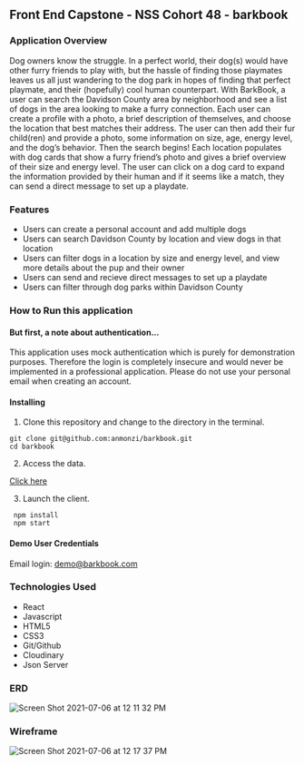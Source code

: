 ## Front End Capstone - NSS Cohort 48 - barkbook

### Application Overview

Dog owners know the struggle. In a perfect world, their dog(s) would have other furry friends to play with, but the hassle of finding those playmates leaves us all just wandering to the dog park in hopes of finding that perfect playmate, and their (hopefully) cool human counterpart. With BarkBook, a user can search the Davidson County area by neighborhood and see a list of dogs in the area looking to make a furry connection. 
Each user can create a profile with a photo, a brief description of themselves, and choose the location that best matches their address. The user can then add their fur child(ren) and provide a photo, some information on size, age, energy level, and the dog’s behavior. Then the search begins!
Each location populates with dog cards that show a furry friend’s photo and gives a brief overview of their size and energy level. The user can click on a dog card to expand the information provided by their human and if it seems like a match, they can send a direct message to set up a playdate.

### Features
* Users can create a personal account and add multiple dogs
* Users can search Davidson County by location and view dogs in that location
* Users can filter dogs in a location by size and energy level, and view more details about the pup and their owner
* Users can send and recieve direct messages to set up a playdate
* Users can filter through dog parks within Davidson County

### How to Run this application
 
#### But first, a note about authentication...
This application uses mock authentication which is purely for demonstration purposes. Therefore the login is completely insecure and would never be implemented in a professional application. Please do not use your personal email when creating an account.

#### Installing
1. Clone this repository and change to the directory in the terminal.
```
git clone git@github.com:anmonzi/barkbook.git
cd barkbook
```
2. Access the data.

 [Click here](https://github.com/anmonzi/barkbook-api)


3. Launch the client.
```
 npm install
 npm start
```

#### Demo User Credentials
Email login: demo@barkbook.com


### Technologies Used
* React
* Javascript
* HTML5
* CSS3
* Git/Github
* Cloudinary
* Json Server

### ERD
![Screen Shot 2021-07-06 at 12 11 32 PM](https://user-images.githubusercontent.com/41700717/124633677-84681e80-de53-11eb-9788-00e9fe1720da.png)


### Wireframe
![Screen Shot 2021-07-06 at 12 17 37 PM](https://user-images.githubusercontent.com/41700717/124634348-40294e00-de54-11eb-9a59-0416b648d196.png)
